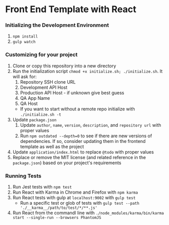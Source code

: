 # Front End Template with React

### Initializing the Development Environment
1. `npm install`
1. `gulp watch`

### Customizing for your project
1. Clone or copy this repository into a new directory
1. Run the initialization script `chmod +x initialize.sh; ./initialize.sh`. It will ask for:
    1. Repository SSH clone URL
    1. Development API Host
    1. Production API Host - if unknown give best guess
    1. QA App Name
    1. QA Host
    - If you want to start without a remote repo initialize with `./initialize.sh -t`
1. Update `package.json`
    1. Update `author`, `name`, `version`, `description`, and `repository url` with proper values
    1. Run `npm outdated --depth=0` to see if there are new versions of dependencies. If so, consider updating them in the frontend template as well as the project
1. Update `application/index.html` to replace `@todo` with proper values
1. Replace or remove the MIT license (and related reference in the `package.json`) based on your project's requirements


### Running Tests
1. Run Jest tests with `npm test`
1. Run React with Karma in Chrome and Firefox with `npm karma`
1. Run React tests with gulp at `localhost:9002` with `gulp test`
    - Run a specific test or glob of tests with `gulp test --path './__karma__/path/to/test/*/**.js'`
1. Run React from the commandl line with `./node_modules/karma/bin/karma start --single-run --browsers PhantomJS`

